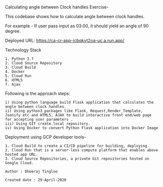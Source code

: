 
Calculating angle between Clock handles Exercise-

This codebase shows how to calculate angle between clock handles.

For example - If user pass input as 03:00, it should yield an angle of 90 degree.

Deployed URL: https://ca-cr-app-icbqkvt2oa-uc.a.run.app/

Technology Stack

    1. Python 3.7
    2. Cloud Source Repository
    3. Cloud Build
    4. Docker
    5. Cloud Run
    6. HTML5
    7. Ajax
   
Following is the approach steps:

    i) Using python language build Flask application that calculates the angle between clock handles.
    ii) Using python3 packages like Flask, Request,Render_Template, Jsonify etc and HTML5, AJAX to build interactive front end/web page for accepting user parameters .
    iii) Using GIT create local repository.
    iv) Using Docker to convert Python Flask application into Docker Image

Deployment using GCP developer tools-

    1. Cloud Build to create a CI/CD pipeline for building, deploying.
    2. Cloud Run that is a server-less compute platform that enables above hosted app URL.
    3. Cloud Source Repositories, a private Git repositories hosted on Google Cloud.      
                                                                                            Author : Dheeraj Tingloo
                                                                                            Created date : 29-April-2020
